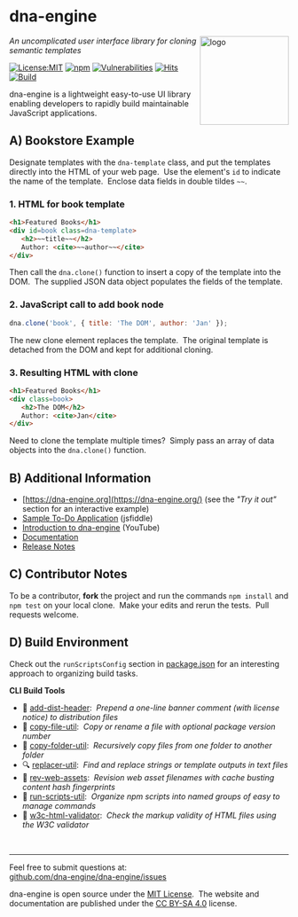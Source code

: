 # dna-engine
<img src=https://dna-engine.org/graphics/dna-logo.png align=right width=160 alt=logo>

_An uncomplicated user interface library for cloning semantic templates_

[![License:MIT](https://img.shields.io/badge/License-MIT-blue.svg)](https://dna-engine.org/license)
[![npm](https://img.shields.io/npm/v/dna-engine.svg)](https://www.npmjs.com/package/dna-engine)
[![Vulnerabilities](https://snyk.io/test/github/dna-engine/dna-engine/badge.svg)](https://snyk.io/test/github/dna-engine/dna-engine)
[![Hits](https://data.jsdelivr.com/v1/package/npm/dna-engine/badge?style=rounded)](https://www.jsdelivr.com/package/npm/dna-engine)
[![Build](https://github.com/dna-engine/dna-engine/workflows/build/badge.svg)](https://github.com/dna-engine/dna-engine/actions/workflows/run-spec-on-push.yaml)

dna-engine is a lightweight easy-to-use UI library enabling developers to rapidly build maintainable
JavaScript applications.

## A) Bookstore Example
Designate templates with the `dna-template` class, and put the templates directly into the HTML
of your web page.&nbsp; Use the element's `id` to indicate the name of the template.&nbsp;
Enclose data fields in double tildes `~~`.

### 1. HTML for book template
```html
<h1>Featured Books</h1>
<div id=book class=dna-template>
   <h2>~~title~~</h2>
   Author: <cite>~~author~~</cite>
</div>
```

Then call the `dna.clone()` function to insert a copy of the template into the DOM.&nbsp; The
supplied JSON data object populates the fields of the template.

### 2. JavaScript call to add book node
```js
dna.clone('book', { title: 'The DOM', author: 'Jan' });
```

The new clone element replaces the template.&nbsp; The original template is detached from
the DOM and kept for additional cloning.

### 3. Resulting HTML with clone
```html
<h1>Featured Books</h1>
<div class=book>
   <h2>The DOM</h2>
   Author: <cite>Jan</cite>
</div>
```

Need to clone the template multiple times?&nbsp;  Simply pass an array of data objects into the
`dna.clone()` function.

## B) Additional Information
* [https://dna-engine.org](https://dna-engine.org/) (see the *"Try it out"* section for an interactive example)
* [Sample To-Do Application](https://jsfiddle.net/3qbkjguy/1) (jsfiddle)
* [Introduction to dna-engine](https://youtu.be/jMOZOI-UkNI) (YouTube)
* [Documentation](https://dna-engine.org/docs)
* [Release Notes](https://github.com/dna-engine/dna-engine/wiki/Release-Notes)

## C) Contributor Notes
To be a contributor, **fork** the project and run the commands `npm install` and `npm test` on your
local clone.&nbsp; Make your edits and rerun the tests.&nbsp; Pull requests welcome.

## D) Build Environment
Check out the `runScriptsConfig` section in [package.json](package.json) for an
interesting approach to organizing build tasks.

**CLI Build Tools**
   - 🎋 [add-dist-header](https://github.com/center-key/add-dist-header):&nbsp; _Prepend a one-line banner comment (with license notice) to distribution files_
   - 📄 [copy-file-util](https://github.com/center-key/copy-file-util):&nbsp; _Copy or rename a file with optional package version number_
   - 📂 [copy-folder-util](https://github.com/center-key/copy-folder-util):&nbsp; _Recursively copy files from one folder to another folder_
   - 🔍 [replacer-util](https://github.com/center-key/replacer-util):&nbsp; _Find and replace strings or template outputs in text files_
   - 🔢 [rev-web-assets](https://github.com/center-key/rev-web-assets):&nbsp; _Revision web asset filenames with cache busting content hash fingerprints_
   - 🚆 [run-scripts-util](https://github.com/center-key/run-scripts-util):&nbsp; _Organize npm scripts into named groups of easy to manage commands_
   - 🚦 [w3c-html-validator](https://github.com/center-key/w3c-html-validator):&nbsp; _Check the markup validity of HTML files using the W3C validator_

<br>

---
Feel free to submit questions at:<br>
[github.com/dna-engine/dna-engine/issues](https://github.com/dna-engine/dna-engine/issues)

dna-engine is open source under the [MIT License](https://dna-engine.org/license).&nbsp;
The website and documentation are published under the
[CC BY-SA 4.0](https://creativecommons.org/licenses/by-sa/4.0) license.
